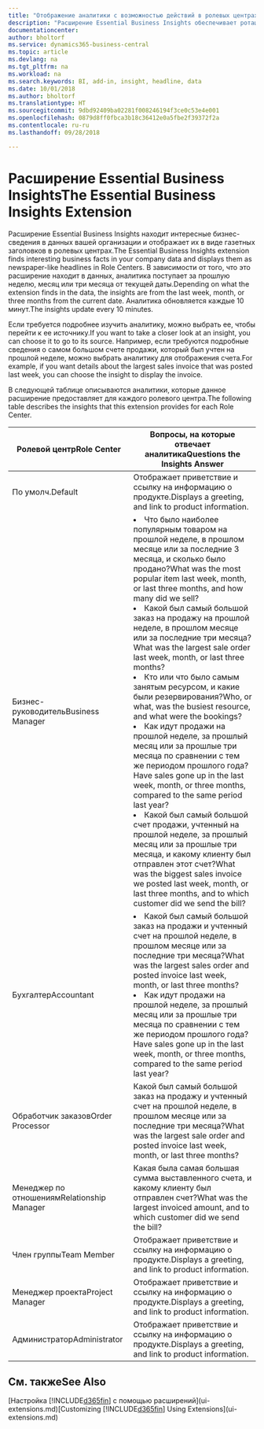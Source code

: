 ```yaml
---
title: "Отображение аналитики с возможностью действий в ролевых центрах | Microsoft Docs"
description: "Расширение Essential Business Insights обеспечивает ротацию серий бизнес-аналитик в ролевых центрах."
documentationcenter: 
author: bholtorf
ms.service: dynamics365-business-central
ms.topic: article
ms.devlang: na
ms.tgt_pltfrm: na
ms.workload: na
ms.search.keywords: BI, add-in, insight, headline, data
ms.date: 10/01/2018
ms.author: bholtorf
ms.translationtype: HT
ms.sourcegitcommit: 9dbd92409ba02281f008246194f3ce0c53e4e001
ms.openlocfilehash: 0879d8ff0fbca3b18c36412e0a5fbe2f39372f2a
ms.contentlocale: ru-ru
ms.lasthandoff: 09/28/2018

---
```


# <a name="the-essential-business-insights-extension"></a><span data-ttu-id="8edfd-103">Расширение Essential Business Insights</span><span class="sxs-lookup"><span data-stu-id="8edfd-103">The Essential Business Insights Extension</span></span>
<span data-ttu-id="8edfd-104">Расширение Essential Business Insights находит интересные бизнес-сведения в данных вашей организации и отображает их в виде газетных заголовков в ролевых центрах.</span><span class="sxs-lookup"><span data-stu-id="8edfd-104">The Essential Business Insights extension finds interesting business facts in your company data and displays them as newspaper-like headlines in Role Centers.</span></span> <span data-ttu-id="8edfd-105">В зависимости от того, что это расширение находит в данных, аналитика поступает за прошлую неделю, месяц или три месяца от текущей даты.</span><span class="sxs-lookup"><span data-stu-id="8edfd-105">Depending on what the extension finds in the data, the insights are from the last week, month, or three months from the current date.</span></span> <span data-ttu-id="8edfd-106">Аналитика обновляется каждые 10 минут.</span><span class="sxs-lookup"><span data-stu-id="8edfd-106">The insights update every 10 minutes.</span></span>  

<span data-ttu-id="8edfd-107">Если требуется подробнее изучить аналитику, можно выбрать ее, чтобы перейти к ее источнику.</span><span class="sxs-lookup"><span data-stu-id="8edfd-107">If you want to take a closer look at an insight, you can choose it to go to its source.</span></span> <span data-ttu-id="8edfd-108">Например, если требуются подробные сведения о самом большом счете продажи, который был учтен на прошлой неделе, можно выбрать аналитику для отображения счета.</span><span class="sxs-lookup"><span data-stu-id="8edfd-108">For example, if you want details about the largest sales invoice that was posted last week, you can choose the insight to display the invoice.</span></span>

<span data-ttu-id="8edfd-109">В следующей таблице описываются аналитики, которые данное расширение предоставляет для каждого ролевого центра.</span><span class="sxs-lookup"><span data-stu-id="8edfd-109">The following table describes the insights that this extension provides for each Role Center.</span></span>

|<span data-ttu-id="8edfd-110">Ролевой центр</span><span class="sxs-lookup"><span data-stu-id="8edfd-110">Role Center</span></span>|<span data-ttu-id="8edfd-111">Вопросы, на которые отвечает аналитика</span><span class="sxs-lookup"><span data-stu-id="8edfd-111">Questions the Insights Answer</span></span>|
|----|-----|
|<span data-ttu-id="8edfd-112">По умолч.</span><span class="sxs-lookup"><span data-stu-id="8edfd-112">Default</span></span>|<span data-ttu-id="8edfd-113">Отображает приветствие и ссылку на информацию о продукте.</span><span class="sxs-lookup"><span data-stu-id="8edfd-113">Displays a greeting, and link to product information.</span></span>|
|<span data-ttu-id="8edfd-114">Бизнес-руководитель</span><span class="sxs-lookup"><span data-stu-id="8edfd-114">Business Manager</span></span>|<li> <span data-ttu-id="8edfd-115">Что было наиболее популярным товаром на прошлой неделе, в прошлом месяце или за последние 3 месяца, и сколько было продано?</span><span class="sxs-lookup"><span data-stu-id="8edfd-115">What was the most popular item last week, month, or last three months, and how many did we sell?</span></span><br><li> <span data-ttu-id="8edfd-116">Какой был самый большой заказ на продажу на прошлой неделе, в прошлом месяце или за последние три месяца?</span><span class="sxs-lookup"><span data-stu-id="8edfd-116">What was the largest sale order last week, month, or last three months?</span></span><br><li> <span data-ttu-id="8edfd-117">Кто или что было самым занятым ресурсом, и какие были резервирования?</span><span class="sxs-lookup"><span data-stu-id="8edfd-117">Who, or what, was the busiest resource, and what were the bookings?</span></span><br><li> <span data-ttu-id="8edfd-118">Как идут продажи на прошлой неделе, за прошлый месяц или за прошлые три месяца по сравнении с тем же периодом прошлого года?</span><span class="sxs-lookup"><span data-stu-id="8edfd-118">Have sales gone up in the last week, month, or three months, compared to the same period last year?</span></span><br><li> <span data-ttu-id="8edfd-119">Какой был самый большой счет продажи, учтенный на прошлой неделе, за прошлый месяц или за прошлые три месяца, и какому клиенту был отправлен этот счет?</span><span class="sxs-lookup"><span data-stu-id="8edfd-119">What was the biggest sales invoice we posted last week, month, or last three months, and to which customer did we send the bill?</span></span></li> |
|<span data-ttu-id="8edfd-120">Бухгалтер</span><span class="sxs-lookup"><span data-stu-id="8edfd-120">Accountant</span></span>|<li> <span data-ttu-id="8edfd-121">Какой был самый большой заказ на продажи и учтенный счет на прошлой неделе, в прошлом месяце или за последние три месяца?</span><span class="sxs-lookup"><span data-stu-id="8edfd-121">What was the largest sales order and posted invoice last week, month, or last three months?</span></span><br><li> <span data-ttu-id="8edfd-122">Как идут продажи на прошлой неделе, за прошлый месяц или за прошлые три месяца по сравнении с тем же периодом прошлого года?</span><span class="sxs-lookup"><span data-stu-id="8edfd-122">Have sales gone up in the last week, month, or three months, compared to the same period last year?</span></span> |
|<span data-ttu-id="8edfd-123">Обработчик заказов</span><span class="sxs-lookup"><span data-stu-id="8edfd-123">Order Processor</span></span>| <span data-ttu-id="8edfd-124">Какой был самый большой заказ на продажу и учтенный счет на прошлой неделе, в прошлом месяце или за последние три месяца?</span><span class="sxs-lookup"><span data-stu-id="8edfd-124">What was the largest sale order and posted invoice last week, month, or last three months?</span></span>|
|<span data-ttu-id="8edfd-125">Менеджер по отношениям</span><span class="sxs-lookup"><span data-stu-id="8edfd-125">Relationship Manager</span></span>| <span data-ttu-id="8edfd-126">Какая была самая большая сумма выставленного счета, и какому клиенту был отправлен счет?</span><span class="sxs-lookup"><span data-stu-id="8edfd-126">What was the largest invoiced amount, and to which customer did we send the bill?</span></span>|
|<span data-ttu-id="8edfd-127">Член группы</span><span class="sxs-lookup"><span data-stu-id="8edfd-127">Team Member</span></span>| <span data-ttu-id="8edfd-128">Отображает приветствие и ссылку на информацию о продукте.</span><span class="sxs-lookup"><span data-stu-id="8edfd-128">Displays a greeting, and link to product information.</span></span>|
|<span data-ttu-id="8edfd-129">Менеджер проекта</span><span class="sxs-lookup"><span data-stu-id="8edfd-129">Project Manager</span></span>| <span data-ttu-id="8edfd-130">Отображает приветствие и ссылку на информацию о продукте.</span><span class="sxs-lookup"><span data-stu-id="8edfd-130">Displays a greeting, and link to product information.</span></span>|
|<span data-ttu-id="8edfd-131">Администратор</span><span class="sxs-lookup"><span data-stu-id="8edfd-131">Administrator</span></span>| <span data-ttu-id="8edfd-132">Отображает приветствие и ссылку на информацию о продукте.</span><span class="sxs-lookup"><span data-stu-id="8edfd-132">Displays a greeting, and link to product information.</span></span>|

## <a name="see-also"></a><span data-ttu-id="8edfd-133">См. также</span><span class="sxs-lookup"><span data-stu-id="8edfd-133">See Also</span></span>
<span data-ttu-id="8edfd-134">[Настройка [!INCLUDE[d365fin](includes/d365fin_md.md)] с помощью расширений](ui-extensions.md)</span><span class="sxs-lookup"><span data-stu-id="8edfd-134">[Customizing [!INCLUDE[d365fin](includes/d365fin_md.md)] Using Extensions](ui-extensions.md)</span></span>

